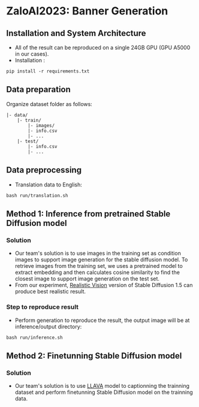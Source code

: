 # ZaloAI2023: Banner Generation 

## Installation and System Architecture
- All of the result can be reproduced on a single 24GB GPU (GPU A5000 in our cases).
- Installation :
```
pip install -r requirements.txt
```

## Data preparation
Organize dataset folder as follows:
```
|- data/
    |- train/
        |- images/
        |- info.csv
        |- ...
    |- test/
        |- info.csv
        |- ...
```

## Data preprocessing
- Translation data to English:
```
bash run/translation.sh
```

## Method 1: Inference from pretrained Stable Diffusion model
### Solution
- Our team's solution is to use images in the training set as condition images to support image generation for the stable diffusion model. To retrieve images from the training set, we uses a pretrained model to extract embedding and then calculates cosine similarity to find the closest image to support image generation on the test set. 
- From our experiment, [Realistic Vision](https://civitai.com/models/4201/realistic-vision-v51) version of Stable Diffusion 1.5 can produce best realistic result.

### Step to reproduce result
- Perform generation to reproduce the result, the output image will be at inference/output directory:
```
bash run/inference.sh
```

## Method 2: Finetunning Stable Diffusion model
### Solution
- Our team's solution is to use [LLAVA](https://github.com/haotian-liu/LLaVA) model to captionning the trainning dataset and perform finetunning Stable Diffusion model on the trainning data.


